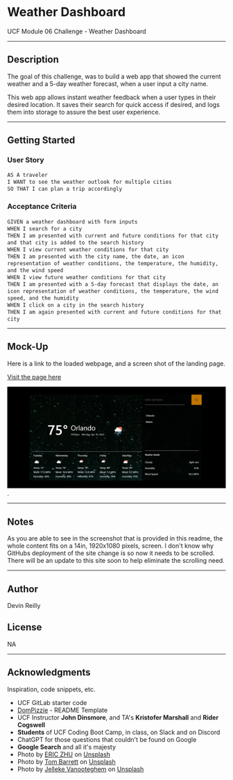 # Weather Dashboard

UCF Module 06 Challenge - Weather Dashboard

---------------------
## Description

The goal of this challenge, was to build a web app that showed the current weather and a 5-day weather forecast, when a user input a city name.


This web app allows instant weather feedback when a user types in their desired location. It saves their search for quick access if desired, and logs them into storage to assure the best user experience.  

----------------------
## Getting Started

### User Story
```
AS A traveler
I WANT to see the weather outlook for multiple cities
SO THAT I can plan a trip accordingly
```


### Acceptance Criteria
```
GIVEN a weather dashboard with form inputs
WHEN I search for a city
THEN I am presented with current and future conditions for that city and that city is added to the search history
WHEN I view current weather conditions for that city
THEN I am presented with the city name, the date, an icon representation of weather conditions, the temperature, the humidity, and the wind speed
WHEN I view future weather conditions for that city
THEN I am presented with a 5-day forecast that displays the date, an icon representation of weather conditions, the temperature, the wind speed, and the humidity
WHEN I click on a city in the search history
THEN I am again presented with current and future conditions for that city
```
----------------------
## Mock-Up
Here is a link to the loaded webpage, and a screen shot of the landing page.

[Visit the page here](https://werthird.github.io/Weather-Dashboard---Module-06/)

![Work Day Scheduler Landing Page Screenshot](/assets/images/weather-dashboard-screenshot.jpg "Work Day Scheduler Landing Page Screenshot").

----------------------
## Notes
As you are able to see in the screenshot that is provided in this readme, the whole content fits on a 14in, 1920x1080 pixels, screen. I don't know why GitHubs deployment of the site change is so now it needs to be scrolled. There will be an update to this site soon to help eliminate the scrolling need.

----------------------
## Author

Devin Reilly 

## License

NA

----------------------
## Acknowledgments

Inspiration, code snippets, etc.

* UCF GitLab starter code
* [DomPizzie](Vhttps://gist.github.com/DomPizzie/7a5ff55ffa9081f2de27c315f5018afc) - README Template
* UCF Instructor **John Dinsmore**, and TA's **Kristofer Marshall** and **Rider Cogswell**
* **Students** of UCF Coding Boot Camp, in class, on Slack and  on Discord
* ChatGPT for those questions that couldn't be found on Google
* **Google Search** and all it's majesty
* Photo by <a href="https://unsplash.com/@guoyong?utm_source=unsplash&utm_medium=referral&utm_content=creditCopyText">ERIC ZHU</a> on <a href="https://unsplash.com/photos/aJOslo_ZuWM?utm_source=unsplash&utm_medium=referral&utm_content=creditCopyText">Unsplash</a>
* Photo by <a href="https://unsplash.com/es/@wistomsin?utm_source=unsplash&utm_medium=referral&utm_content=creditCopyText">Tom Barrett</a> on <a href="https://unsplash.com/photos/hgGplX3PFBg?utm_source=unsplash&utm_medium=referral&utm_content=creditCopyText">Unsplash</a>
* Photo by <a href="https://unsplash.com/@ilumire?utm_source=unsplash&utm_medium=referral&utm_content=creditCopyText">Jelleke Vanooteghem</a> on <a href="https://unsplash.com/photos/gnxb59lGU1M?utm_source=unsplash&utm_medium=referral&utm_content=creditCopyText">Unsplash</a>
  
